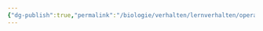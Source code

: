 ```yaml
---
{"dg-publish":true,"permalink":"/biologie/verhalten/lernverhalten/operante-konditionierung/"}
---
```

